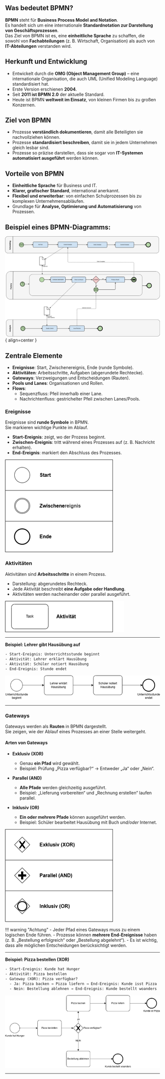 ## Was bedeutet BPMN?

**BPMN** steht für **Business Process Model and Notation**.  
Es handelt sich um eine internationale **Standardnotation zur Darstellung von Geschäftsprozessen**.  
Das Ziel von BPMN ist es, eine **einheitliche Sprache** zu schaffen, die sowohl von **Fachabteilungen** (z. B. Wirtschaft, Organisation) als auch von **IT-Abteilungen** verstanden wird.  

## Herkunft und Entwicklung

- Entwickelt durch die **OMG (Object Management Group)** – eine internationale Organisation, die auch UML (Unified Modeling Language) standardisiert hat.  
- Erste Version erschienen **2004**.  
- Seit **2011 ist BPMN 2.0** der aktuelle Standard.  
- Heute ist BPMN **weltweit im Einsatz**, von kleinen Firmen bis zu großen Konzernen.

## Ziel von BPMN

- Prozesse **verständlich dokumentieren**, damit alle Beteiligten sie nachvollziehen können.  
- Prozesse **standardisiert beschreiben**, damit sie in jedem Unternehmen gleich lesbar sind.  
- Prozesse so präzise darstellen, dass sie sogar von **IT-Systemen automatisiert ausgeführt** werden können. 

## Vorteile von BPMN

- **Einheitliche Sprache** für Business und IT.  
- **Klarer, grafischer Standard**, international anerkannt.  
- **Flexibel und erweiterbar**: von einfachen Schulprozessen bis zu komplexen Unternehmensabläufen.  
- Grundlage für **Analyse, Optimierung und Automatisierung** von Prozessen.

## Beispiel eines BPMN-Diagramms:

![Beispiel BPMN](./assets/bpmn-example.drawio.png){ align=center }


## Zentrale Elemente

- **Ereignisse**: Start, Zwischenereignis, Ende (runde Symbole).  
- **Aktivitäten**: Arbeitsschritte, Aufgaben (abgerundete Rechtecke).  
- **Gateways**: Verzweigungen und Entscheidungen (Rauten).  
- **Pools und Lanes**: Organisationen und Rollen.  
- **Flows**:  
  - Sequenzfluss: Pfeil innerhalb einer Lane.  
  - Nachrichtenfluss: gestrichelter Pfeil zwischen Lanes/Pools.  


### Ereignisse
Ereignisse sind **runde Symbole** in BPMN.  
Sie markieren wichtige Punkte im Ablauf.

- **Start-Ereignis**: zeigt, wo der Prozess beginnt.  
- **Zwischen-Ereignis**: tritt während eines Prozesses auf (z. B. Nachricht erhalten).  
- **End-Ereignis**: markiert den Abschluss des Prozesses.

![BPMN Ereignisse](./assets/bpmn-ereignisse.drawio.png)

### Aktivitäten

Aktivitäten sind **Arbeitsschritte** in einem Prozess.
  
- Darstellung: abgerundetes Rechteck.  
- Jede Aktivität beschreibt **eine Aufgabe oder Handlung**.  
- Aktivitäten werden nacheinander oder parallel ausgeführt. 

![BPMN Aktivitäten](./assets/bpmn-activities.drawio.png)

---

**Beispiel: Lehrer gibt Hausübung auf**

```
- Start-Ereignis: Unterrichtsstunde beginnt  
- Aktivität: Lehrer erklärt Hausübung  
- Aktivität: Schüler notiert Hausübung  
- End-Ereignis: Stunde endet
```

![BPMN Beispiel: Hausübung](./assets/bpmn-example-homework.drawio.png)

---

### Gateways

Gateways werden als **Rauten** in BPMN dargestellt.  
Sie zeigen, wie der Ablauf eines Prozesses an einer Stelle weitergeht.

#### Arten von Gateways

- **Exklusiv (XOR)**  
    - Genau **ein Pfad** wird gewählt.  
    - Beispiel: Prüfung „Pizza verfügbar?“ → Entweder „Ja“ oder „Nein“.  

- **Parallel (AND)**  
    - **Alle Pfade** werden gleichzeitig ausgeführt.  
    - Beispiel: „Lieferung vorbereiten“ und „Rechnung erstellen“ laufen parallel.  

- **Inklusiv (OR)**  
    - **Ein oder mehrere Pfade** können ausgeführt werden.  
    - Beispiel: Schüler bearbeitet Hausübung mit Buch *und/oder* Internet. 

![BPMN Gateways](./assets/bpmn-gateways.drawio.png)

!!! warning "Achtung"
    - Jeder Pfad eines Gateways muss zu einem logischen Ende führen.
    - Prozesse können **mehrere End-Ereignisse** haben (z. B. „Bestellung erfolgreich“ oder „Bestellung abgelehnt“).
    - Es ist wichtig, dass alle möglichen Entscheidungen berücksichtigt werden.

---

**Beispiel: Pizza bestellen (XOR)**

```
- Start-Ereignis: Kunde hat Hunger  
- Aktivität: Pizza bestellen  
- Gateway (XOR): Pizza verfügbar?  
  - Ja: Pizza backen → Pizza liefern → End-Ereignis: Kunde isst Pizza  
  - Nein: Bestellung ablehnen → End-Ereignis: Kunde bestellt woanders
```

![BPMN Beispiel: Hausübung](./assets/bpmn-example-order-pizza.drawio.png)


---

<!-- ### Pools und Lanes

**Pools:**

- **Pool = eigenständiger Beteiligter** im Prozess.  
- Beispiele: „Kunde“, „Unternehmen“, „Bank“.  

**Lanes:**

- **Lane = Unterteilung innerhalb eines Pools**.  
- Beispiele: in einem Unternehmen → „Verkauf“, „Lager“, „Buchhaltung“.  
- Dient zur Darstellung von **Rollen, Abteilungen oder Verantwortlichkeiten**.

**Verbindungen zwischen Pools und Lanes:**

- **Sequenzfluss (Pfeil)**: Verbindet Aktivitäten **innerhalb einer Lane**.  
- **Nachrichtenfluss (gestrichelter Pfeil)**: Verbindet Aktivitäten **zwischen verschiedenen Lanes oder Pools**.  
- Nachrichtenfluss zeigt die **Kommunikation zwischen Beteiligten**. 

**Beispiel: Urlaubsantrag**

**Pool: Unternehmen**

- **Lane: Mitarbeiter**  
  - Start-Ereignis: Mitarbeiter möchte Urlaub nehmen  
  - Aktivität: Urlaubsantrag ausfüllen  
  - Nachrichtenfluss: Antrag an Vorgesetzten senden  

- **Lane: Vorgesetzter**  
  - Empfang des Antrags (Nachricht)  
  - Aktivität: Antrag prüfen  
  - Gateway (XOR): Urlaub genehmigt?  
    - Ja: Aktivität: Genehmigung erteilen → End-Ereignis: Urlaub genehmigt  
    - Nein: Aktivität: Absage senden → End-Ereignis: Urlaub abgelehnt  

!!! hint "Merke"
    - Pools und Lanes helfen, **Verantwortlichkeiten sichtbar** zu machen.  
    - Nachrichtenflüsse stellen die **Kommunikation** dar, nicht die Reihenfolge der Arbeitsschritte.  
    - Ein Prozess kann aus **einem oder mehreren Pools** bestehen.   -->
